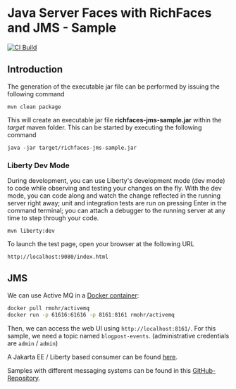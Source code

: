 # Java Server Faces with RichFaces and JMS - Sample

[![CI Build](https://github.com/ralf-ueberfuhr-ars/jsf-richfaces-jms-sample/actions/workflows/ci.yml/badge.svg)](https://github.com/ralf-ueberfuhr-ars/jsf-richfaces-jms-sample/actions/workflows/ci.yml)

## Introduction

The generation of the executable jar file can be performed by issuing the following command


    mvn clean package

This will create an executable jar file **richfaces-jms-sample.jar** within the _target_ maven folder. This can be started by executing the following command

    java -jar target/richfaces-jms-sample.jar


### Liberty Dev Mode

During development, you can use Liberty's development mode (dev mode) to code while observing and testing your changes on the fly.
With the dev mode, you can code along and watch the change reflected in the running server right away; 
unit and integration tests are run on pressing Enter in the command terminal; you can attach a debugger to the running server at any time to step through your code.

    mvn liberty:dev

To launch the test page, open your browser at the following URL

    http://localhost:9080/index.html  

## JMS

We can use Active MQ in a [Docker container](https://hub.docker.com/r/rmohr/activemq):

```bash
docker pull rmohr/activemq
docker run -p 61616:61616 -p 8161:8161 rmohr/activemq
```

Then, we can access the web UI using `http://localhost:8161/`.
For this sample, we need a topic named `blogpost-events`.
(administrative credentials are `admin` / `admin`)

A Jakarta EE / Liberty based consumer can be found [here](consumer).

Samples with different messaging systems can be found in this 
[GitHub-Repository](https://github.com/ueberfuhr-trainings/messaging-samples).
